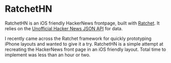 RatchetHN
=========

RatchetHN is an iOS friendly HackerNews frontpage, built with [Ratchet](http://maker.github.com/ratchet/). It relies on the 
[Unofficial Hacker News JSON API](http://hndroidapi.appspot.com/) for data.

I recently came across the Ratchet framework for quickly prototyping iPhone layouts and wanted to give it a try. 
RatchetHN is a simple attempt at recreating the HackerNews front page in an iOS friendly layout. Total time to implement 
was less than an hour or two.